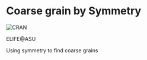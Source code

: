 # Coarse grain by Symmetry
![CRAN](https://img.shields.io/cran/l/devtools.svg)

ELIFE@ASU

Using symmetry to find coarse grains